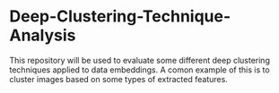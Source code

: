 # Deep-Clustering-Technique-Analysis
This repository will be used to evaluate some different deep clustering techniques applied to data embeddings. A comon example of this is to cluster images based on some types of extracted features.
